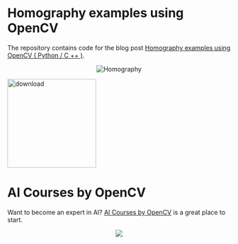 # Homography examples using OpenCV

The repository contains code for the blog post [Homography examples using OpenCV ( Python / C ++ )](https://www.learnopencv.com/homography-examples-using-opencv-python-c/).

<p align="center"><img src="https://learnopencv.com/wp-content/uploads/2016/01/homography-example-768x511.jpg" alt="Homography"></p>

[<img src="https://learnopencv.com/wp-content/uploads/2022/07/download-button-e1657285155454.png" alt="download" width="200">](https://www.dropbox.com/scl/fo/3gdhj4tt0nx8fsofiw8j9/h?dl=1&rlkey=kwqdd8zbnf06nk5odj1ado3vo)


# AI Courses by OpenCV

Want to become an expert in AI? [AI Courses by OpenCV](https://opencv.org/courses/) is a great place to start. 

<a href="https://opencv.org/courses/">
<p align="center"> 
<img src="https://learnopencv.com/wp-content/uploads/2023/01/AI-Courses-By-OpenCV-Github.png">
</p>
</a>
